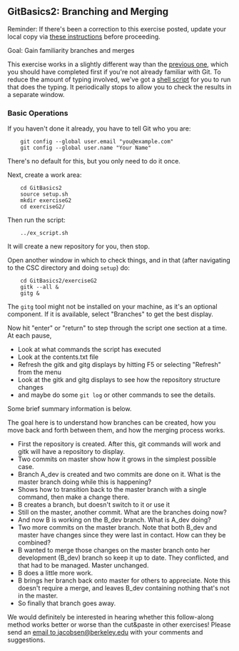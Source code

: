 ## GitBasics2: Branching and Merging

Reminder: If there's been a correction to this exercise posted, update your local copy via [these instructions](https://docs.google.com/document/d/1g3b2e7wf3mWaIZ4U6MkNR5B4fQuO71y6Q341LGs45HQ/edit?usp=sharing) before proceeding.

Goal: Gain familiarity branches and merges

This exercise works in a slightly different way than the
<a href="../GitBasics1/index.md">previous one</a>,
which you should have completed first if you're not already familiar with
Git. To reduce the amount of typing involved, we've got a
<a href="ex_script.sh">shell script</a>
for you to run that does the typing. It periodically stops to allow you to check the results in a
separate window.

### Basic Operations

If you haven't done it already, you have to tell Git who you are:

```
    git config --global user.email "you@example.com"
    git config --global user.name "Your Name"
```
There's no default for this, but you only need to do it once.

Next, create a work area:

```
    cd GitBasics2
    source setup.sh
    mkdir exerciseG2
    cd exerciseG2/
```
Then run the script:

```
    ../ex_script.sh
```
It will create a new repository for you, then stop.

Open another window in which to check things, and in that (after navigating to the CSC directory and doing `setup`) do:

```
    cd GitBasics2/exerciseG2
    gitk --all &
    gitg &
```

The `gitg` tool  might not be installed on your machine, as it's an optional component. If it is available, select "Branches" to get the best display.

Now hit "enter" or "return" to step through the script one section at a time.  At each pause,

 - Look at what commands the script has executed
 - Look at the contents.txt file
 - Refresh the gitk and gitg displays by hitting F5 or selecting "Refresh" from the menu
 - Look at the gitk and gitg displays to see how the repository structure changes
 - and maybe do some `git log` or other commands to see the details.

Some brief summary information is below.

The goal here is to understand how branches can be created, how
you move back and forth between them, and how the merging process works.

 - First the repository is created.  After this, git commands will work and gitk will have a repository to display.
 - Two commits on master show how it grows in the simplest possible case.
 - Branch A_dev is created and two commits are done on it. What is the master branch doing while this is happening?
 - Shows how to transition back to the master branch with a single command, then make a change there.
 - B creates a branch, but doesn't switch to it or use it
 - Still on the master, another commit.  What are the branches doing now?
 - And now B is working on the B_dev branch.  What is A_dev doing?
 - Two more commits on the master branch. Note that both B_dev and master have changes since they were last in contact. How can they be combined?
 - B wanted to merge those changes on the master branch onto her development (B_dev) branch so keep it up to date. They conflicted, and that had to be managed. Master unchanged.
 - B does a little more work.
 - B brings her branch back onto master for others to appreciate. Note this doesn't require a merge, and leaves B_dev containing nothing that's not in the master.
 - So finally that branch goes away.

We would definitely be interested in hearing whether this follow-along method works better or worse than the cut&amp;paste in other exercises! Please send an
<a href="mailto:jacobsen@berkeley.edu?subject=CSC-GitBasics2">email to jacobsen@berkeley.edu</a> with your comments and suggestions.

